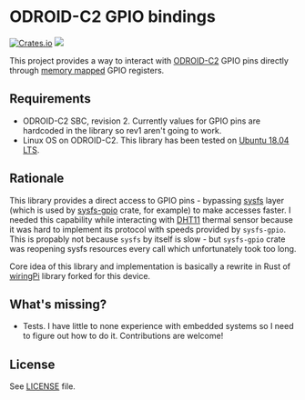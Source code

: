 # ODROID-C2 GPIO bindings

[![Crates.io](https://img.shields.io/crates/v/c2-mmap-gpio.svg?style=flat-square)](https://crates.io/crates/c2-mmap-gpio)
[![](https://img.shields.io/badge/documentation-docs.rs-df3600.svg?style=flat-square)](https://docs.rs/crate/c2-mmap-gpio/0.2.0)

This project provides a way to interact with [ODROID-C2](https://www.hardkernel.com/shop/odroid-c2/) GPIO pins directly through [memory mapped](https://en.wikipedia.org/wiki/Mmap) GPIO registers.

## Requirements

- ODROID-C2 SBC, revision 2. Currently values for GPIO pins are hardcoded in the library so rev1 aren't going to work.
- Linux OS on ODROID-C2. This library has been tested on [Ubuntu 18.04 LTS](https://www.hardkernel.com/blog-2/ubuntu-18-04-for-odroid-c2/).

## Rationale

This library provides a direct access to GPIO pins - bypassing [sysfs](https://en.wikipedia.org/wiki/Sysfs) layer (which is used by [sysfs-gpio](https://github.com/rust-embedded/rust-sysfs-gpio) crate, for example) to make accesses faster.
I needed this capability while interacting with [DHT11](https://www.mouser.com/datasheet/2/758/DHT11-Technical-Data-Sheet-Translated-Version-1143054.pdf) thermal sensor because it was hard to implement its protocol with speeds provided by `sysfs-gpio`.
This is propably not because `sysfs` by itself is slow - but `sysfs-gpio` crate was reopening sysfs resources every call which unfortunately took too long.

Core idea of this library and implementation is basically a rewrite in Rust of [wiringPi](https://wiki.odroid.com/odroid-c2/application_note/gpio/wiringpi) library forked for this device.

## What's missing?

- Tests. I have little to none experience with embedded systems so I need to figure out how to do it. Contributions are welcome!

## License

See [LICENSE](./LICENSE) file.
